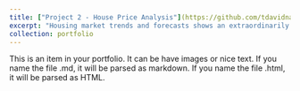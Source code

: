 ```yaml
---
title: ["Project 2 - House Price Analysis"](https://github.com/tdavidna/DSC680/blob/main/House_Price_Prediction.ipynb)
excerpt: "Housing market trends and forecasts shows an extraordinarily strong real estate market, with strong housing demand in every part of the country. The improved economy and millennials entering their peak home buying years are fueling a residential housing boom. Along with this, low mortgage rates, combined with an increase in working from home because of the pandemic, have spurred a surge in housing demand, particularly in lower-density suburbs. In 2020, more existing homes were sold than in any other years since 2006."
collection: portfolio
---
```


This is an item in your portfolio. It can be have images or nice text. If you name the file .md, it will be parsed as markdown. If you name the file .html, it will be parsed as HTML. 
